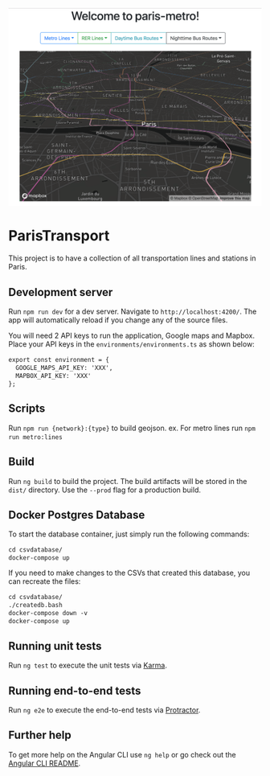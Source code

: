 
![Screenshot](src/assets/Screenshot.png?raw=true "Paris Metro")


# ParisTransport

This project is to have a collection of all transportation lines and stations in Paris.

## Development server

Run `npm run dev` for a dev server. Navigate to `http://localhost:4200/`. The app will automatically reload if you change any of the source files.

You will need 2 API keys to run the application, Google maps and Mapbox. Place your API keys in the `environments/environments.ts` as shown below:

```
export const environment = {
  GOOGLE_MAPS_API_KEY: 'XXX',
  MAPBOX_API_KEY: 'XXX'
};
```

## Scripts

Run `npm run {network}:{type}` to build geojson.
ex. For metro lines run `npm run metro:lines`

## Build

Run `ng build` to build the project. The build artifacts will be stored in the `dist/` directory. Use the `--prod` flag for a production build.

## Docker Postgres Database

To start the database container, just simply run the following commands:
```
cd csvdatabase/
docker-compose up
```

If you need to make changes to the CSVs that created this database, you can recreate the files:
```
cd csvdatabase/
./createdb.bash
docker-compose down -v
docker-compose up
```

## Running unit tests

Run `ng test` to execute the unit tests via [Karma](https://karma-runner.github.io).

## Running end-to-end tests

Run `ng e2e` to execute the end-to-end tests via [Protractor](http://www.protractortest.org/).

## Further help

To get more help on the Angular CLI use `ng help` or go check out the [Angular CLI README](https://github.com/angular/angular-cli/blob/master/README.md).

